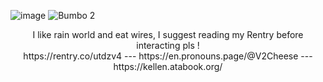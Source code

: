 ![image](https://github.com/user-attachments/assets/9bcf72ae-54cf-43b8-8f47-3666cdd886f2)
![Bumbo 2](https://github.com/user-attachments/assets/0cdd59e6-e457-4239-9ac2-61ef2217db2c)
<div align="center">
I like rain world and eat wires, I suggest reading my Rentry before interacting pls !
  <div align="center">
https://rentry.co/utdzv4   ---  https://en.pronouns.page/@V2Cheese  ---  https://kellen.atabook.org/ 
